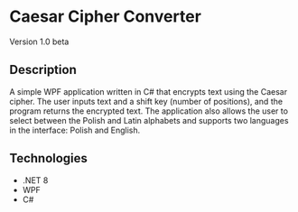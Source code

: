 # Caesar Cipher Converter

Version 1.0 beta

## Description

A simple WPF application written in C# that encrypts text using the Caesar cipher. The user inputs text and a shift key (number of positions), and the program returns the encrypted text. The application also allows the user to select between the Polish and Latin alphabets and supports two languages in the interface: Polish and English.

## Technologies

- .NET 8
- WPF
- C#
